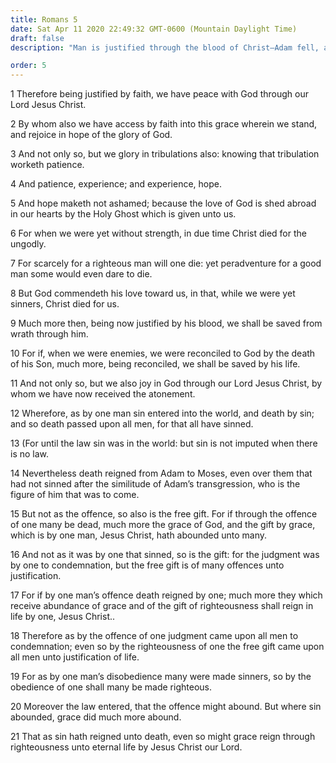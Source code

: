 ```yaml
---
title: Romans 5
date: Sat Apr 11 2020 22:49:32 GMT-0600 (Mountain Daylight Time)
draft: false
description: "Man is justified through the blood of Christ—Adam fell, and Christ atoned that man might be saved."

order: 5
---
```

    
1 Therefore being justified by faith, we have peace with God through our Lord Jesus Christ.

2 By whom also we have access by faith into this grace wherein we stand, and rejoice in hope of the glory of God.

3 And not only so, but we glory in tribulations also: knowing that tribulation worketh patience.

4 And patience, experience; and experience, hope.

5 And hope maketh not ashamed; because the love of God is shed abroad in our hearts by the Holy Ghost which is given unto us.

6 For when we were yet without strength, in due time Christ died for the ungodly.

7 For scarcely for a righteous man will one die: yet peradventure for a good man some would even dare to die.

8 But God commendeth his love toward us, in that, while we were yet sinners, Christ died for us.

9 Much more then, being now justified by his blood, we shall be saved from wrath through him.

10 For if, when we were enemies, we were reconciled to God by the death of his Son, much more, being reconciled, we shall be saved by his life.

11 And not only so, but we also joy in God through our Lord Jesus Christ, by whom we have now received the atonement.

12 Wherefore, as by one man sin entered into the world, and death by sin; and so death passed upon all men, for that all have sinned.

13 (For until the law sin was in the world: but sin is not imputed when there is no law.

14 Nevertheless death reigned from Adam to Moses, even over them that had not sinned after the similitude of Adam’s transgression, who is the figure of him that was to come.

15 But not as the offence, so also is the free gift. For if through the offence of one many be dead, much more the grace of God, and the gift by grace, which is by one man, Jesus Christ, hath abounded unto many.

16 And not as it was by one that sinned, so is the gift: for the judgment was by one to condemnation, but the free gift is of many offences unto justification.

17 For if by one man’s offence death reigned by one; much more they which receive abundance of grace and of the gift of righteousness shall reign in life by one, Jesus Christ..

18 Therefore as by the offence of one judgment came upon all men to condemnation; even so by the righteousness of one the free gift came upon all men unto justification of life.

19 For as by one man’s disobedience many were made sinners, so by the obedience of one shall many be made righteous.

20 Moreover the law entered, that the offence might abound. But where sin abounded, grace did much more abound.

21 That as sin hath reigned unto death, even so might grace reign through righteousness unto eternal life by Jesus Christ our Lord.
